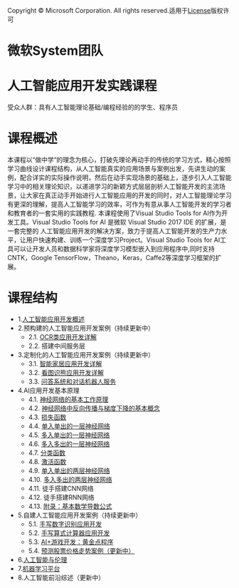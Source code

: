 Copyright © Microsoft Corporation. All rights reserved.适用于[License](https://github.com/Microsoft/ai-edu/blob/master/LICENSE.md)版权许可

# 微软System团队
# 人工智能应用开发实践课程


受众人群：具有人工智能理论基础/编程经验的的学生、程序员
# 课程概述
本课程以“做中学“的理念为核心，打破先理论再动手的传统的学习方式，精心按照学习曲线设计课程结构，从人工智能真实的应用场景与案例出发，先讲生动的案例，配合详实的实际操作说明，然后在动手实现场景的基础上，逐步引入人工智能学习中的相关理论知识，以递进学习的新颖方式层层剖析人工智能开发的主流场景，让大家在真正动手开始进行人工智能应用的开发的同时，对人工智能理论学习有更深的理解，提高人工智能学习的效率，可作为有意从事人工智能开发的学习者和教育者的一套实用的实践教程.
本课程使用了Visual Studio Tools for AI作为开发工具。Visual Studio Tools for AI 是微软 Visual Studio 2017 IDE 的扩展，是一套完整的 人工智能应用开发的解决方案，致力于提高人工智能开发的生产力水平，让用户快速构建、训练一个深度学习Project。Visual Studio Tools for AI工具可以让开发人员和数据科学家将深度学习模型嵌入到应用程序中,同时支持CNTK，Google TensorFlow，Theano，Keras，Caffe2等深度学习框架的扩展。


# 课程结构

* 1.[人工智能应用开发概述](https://github.com/Microsoft/ai-edu/blob/master/B-%E6%95%99%E5%AD%A6%E6%A1%88%E4%BE%8B%E4%B8%8E%E5%AE%9E%E8%B7%B5/B0-introduction/AI301_intro.md)
* 2.预构建的人工智能应用开发案例（持续更新中）
    * 2.1.	[OCR类应用开发详解](https://github.com/Microsoft/ai-edu/tree/master/B-%E6%95%99%E5%AD%A6%E6%A1%88%E4%BE%8B%E4%B8%8E%E5%AE%9E%E8%B7%B5/B1-%E9%A2%84%E6%9E%84%E5%BB%BA%EF%BC%8DOCR%E5%BA%94%E7%94%A8%E6%A1%88%E4%BE%8B%EF%BC%8D%E6%BC%AB%E7%94%BB%E7%BF%BB%E8%AF%91) 
    * 2.2.	搭建中间服务层
* 3.定制化的人工智能应用开发案例（持续更新中）
    * 3.1.	[智能家居应用开发详解](https://github.com/Microsoft/ai-edu/tree/master/B-%E6%95%99%E5%AD%A6%E6%A1%88%E4%BE%8B%E4%B8%8E%E5%AE%9E%E8%B7%B5/B4-%E5%AE%9A%E5%88%B6%E5%8C%96%EF%BC%8D%E8%AF%AD%E8%A8%80%E7%90%86%E8%A7%A3%E5%BA%94%E7%94%A8%E6%A1%88%E4%BE%8B%EF%BC%8D%E6%99%BA%E8%83%BD%E5%AE%B6%E5%B1%85)
    * 3.2.	[看图识熊应用开发详解](https://github.com/Microsoft/ai-edu/tree/master/B-%E6%95%99%E5%AD%A6%E6%A1%88%E4%BE%8B%E4%B8%8E%E5%AE%9E%E8%B7%B5/B3-%E5%AE%9A%E5%88%B6%E5%8C%96%EF%BC%8D%E5%9B%BE%E5%83%8F%E8%AF%86%E5%88%AB%E5%BA%94%E7%94%A8%E6%A1%88%E4%BE%8B%EF%BC%8D%E7%9C%8B%E5%9B%BE%E8%AF%86%E7%86%8A)
    * 3.3.  [问答系统和对话机器人服务](https://github.com/Microsoft/ai-edu/tree/master/B-%E6%95%99%E5%AD%A6%E6%A1%88%E4%BE%8B%E4%B8%8E%E5%AE%9E%E8%B7%B5/B2-%E5%AE%9A%E5%88%B6%E5%8C%96%EF%BC%8D%E6%96%87%E5%AD%97%E7%90%86%E8%A7%A3%E5%BA%94%E7%94%A8%E6%A1%88%E4%BE%8B-%E9%97%AE%E7%AD%94%E7%B3%BB%E7%BB%9F%E5%92%8C%E5%AF%B9%E8%AF%9D%E6%9C%BA%E5%99%A8%E4%BA%BA%E6%9C%8D%E5%8A%A1)
* 4.AI应用开发基本原理
    * 4.1.  [神经网络的基本工作原理](https://github.com/Microsoft/ai-edu/blob/master/B-教学案例与实践/B6-人工智能基本原理简明教程/1-神经网络的基本工作原理.md)
    * 4.2.  [神经网络中反向传播与梯度下降的基本概念](https://github.com/Microsoft/ai-edu/blob/master/B-%E6%95%99%E5%AD%A6%E6%A1%88%E4%BE%8B%E4%B8%8E%E5%AE%9E%E8%B7%B5/B6-%E4%BA%BA%E5%B7%A5%E6%99%BA%E8%83%BD%E5%9F%BA%E6%9C%AC%E5%8E%9F%E7%90%86%E7%AE%80%E6%98%8E%E6%95%99%E7%A8%8B/2-%E5%8F%8D%E5%90%91%E4%BC%A0%E6%92%AD%E4%B8%8E%E6%A2%AF%E5%BA%A6%E4%B8%8B%E9%99%8D.md)
    * 4.3.  [损失函数](https://github.com/Microsoft/ai-edu/blob/master/B-%E6%95%99%E5%AD%A6%E6%A1%88%E4%BE%8B%E4%B8%8E%E5%AE%9E%E8%B7%B5/B6-%E4%BA%BA%E5%B7%A5%E6%99%BA%E8%83%BD%E5%9F%BA%E6%9C%AC%E5%8E%9F%E7%90%86%E7%AE%80%E6%98%8E%E6%95%99%E7%A8%8B/3-%E6%8D%9F%E5%A4%B1%E5%87%BD%E6%95%B0.md)
    * 4.4.  [单入单出的一层神经网络](https://github.com/Microsoft/ai-edu/blob/master/B-%E6%95%99%E5%AD%A6%E6%A1%88%E4%BE%8B%E4%B8%8E%E5%AE%9E%E8%B7%B5/B6-%E4%BA%BA%E5%B7%A5%E6%99%BA%E8%83%BD%E5%9F%BA%E6%9C%AC%E5%8E%9F%E7%90%86%E7%AE%80%E6%98%8E%E6%95%99%E7%A8%8B/4-%E5%8D%95%E5%85%A5%E5%8D%95%E5%87%BA%E7%9A%84%E4%B8%80%E5%B1%82%E7%A5%9E%E7%BB%8F%E7%BD%91%E7%BB%9C.md)
    * 4.5.  [多入单出的一层神经网络](https://github.com/Microsoft/ai-edu/blob/master/B-%E6%95%99%E5%AD%A6%E6%A1%88%E4%BE%8B%E4%B8%8E%E5%AE%9E%E8%B7%B5/B6-%E4%BA%BA%E5%B7%A5%E6%99%BA%E8%83%BD%E5%9F%BA%E6%9C%AC%E5%8E%9F%E7%90%86%E7%AE%80%E6%98%8E%E6%95%99%E7%A8%8B/5-%E5%A4%9A%E5%85%A5%E5%8D%95%E5%87%BA%E7%9A%84%E4%B8%80%E5%B1%82%E7%A5%9E%E7%BB%8F%E7%BD%91%E7%BB%9C.md)
    * 4.6.  [多入多出的一层神经网络](https://github.com/Microsoft/ai-edu/blob/master/B-%E6%95%99%E5%AD%A6%E6%A1%88%E4%BE%8B%E4%B8%8E%E5%AE%9E%E8%B7%B5/B6-%E4%BA%BA%E5%B7%A5%E6%99%BA%E8%83%BD%E5%9F%BA%E6%9C%AC%E5%8E%9F%E7%90%86%E7%AE%80%E6%98%8E%E6%95%99%E7%A8%8B/6-%E5%A4%9A%E5%85%A5%E5%A4%9A%E5%87%BA%E7%9A%84%E4%B8%80%E5%B1%82%E7%A5%9E%E7%BB%8F%E7%BD%91%E7%BB%9C.md)
    * 4.7.  [分类函数](https://github.com/Microsoft/ai-edu/blob/master/B-%E6%95%99%E5%AD%A6%E6%A1%88%E4%BE%8B%E4%B8%8E%E5%AE%9E%E8%B7%B5/B6-%E4%BA%BA%E5%B7%A5%E6%99%BA%E8%83%BD%E5%9F%BA%E6%9C%AC%E5%8E%9F%E7%90%86%E7%AE%80%E6%98%8E%E6%95%99%E7%A8%8B/7.1-%E5%88%86%E7%B1%BB%E5%87%BD%E6%95%B0.md)
    * 4.8.  [激活函数](https://github.com/Microsoft/ai-edu/blob/master/B-%E6%95%99%E5%AD%A6%E6%A1%88%E4%BE%8B%E4%B8%8E%E5%AE%9E%E8%B7%B5/B6-%E4%BA%BA%E5%B7%A5%E6%99%BA%E8%83%BD%E5%9F%BA%E6%9C%AC%E5%8E%9F%E7%90%86%E7%AE%80%E6%98%8E%E6%95%99%E7%A8%8B/7.2-%E6%BF%80%E6%B4%BB%E5%87%BD%E6%95%B0.md)
    * 4.9.  [单入单出的两层神经网络](https://github.com/Microsoft/ai-edu/blob/master/B-%E6%95%99%E5%AD%A6%E6%A1%88%E4%BE%8B%E4%B8%8E%E5%AE%9E%E8%B7%B5/B6-%E4%BA%BA%E5%B7%A5%E6%99%BA%E8%83%BD%E5%9F%BA%E6%9C%AC%E5%8E%9F%E7%90%86%E7%AE%80%E6%98%8E%E6%95%99%E7%A8%8B/8-%E5%8D%95%E5%85%A5%E5%8D%95%E5%87%BA%E7%9A%84%E4%B8%A4%E5%B1%82%E7%A5%9E%E7%BB%8F%E7%BD%91%E7%BB%9C.md)
    * 4.10.  [多入多出的两层神经网络](https://github.com/Microsoft/ai-edu/blob/master/B-%E6%95%99%E5%AD%A6%E6%A1%88%E4%BE%8B%E4%B8%8E%E5%AE%9E%E8%B7%B5/B6-%E4%BA%BA%E5%B7%A5%E6%99%BA%E8%83%BD%E5%9F%BA%E6%9C%AC%E5%8E%9F%E7%90%86%E7%AE%80%E6%98%8E%E6%95%99%E7%A8%8B/9-%E5%A4%9A%E5%85%A5%E5%A4%9A%E5%87%BA%E7%9A%84%E4%B8%A4%E5%B1%82%E7%A5%9E%E7%BB%8F%E7%BD%91%E7%BB%9C.md)
    * 4.11.  徒手搭建CNN网络
    * 4.12.  徒手搭建RNN网络
    * 4.13.  [附录：基本数学导数公式](https://github.com/Microsoft/ai-edu/blob/master/B-%E6%95%99%E5%AD%A6%E6%A1%88%E4%BE%8B%E4%B8%8E%E5%AE%9E%E8%B7%B5/B6-%E4%BA%BA%E5%B7%A5%E6%99%BA%E8%83%BD%E5%9F%BA%E6%9C%AC%E5%8E%9F%E7%90%86%E7%AE%80%E6%98%8E%E6%95%99%E7%A8%8B/0-%E5%9F%BA%E6%9C%AC%E6%95%B0%E5%AD%A6%E5%AF%BC%E6%95%B0%E5%85%AC%E5%BC%8F.md)
* 5.自建人工智能应用开发案例（持续更新中） 
    * 5.1.  [手写数字识别应用开发](https://github.com/Microsoft/ai-edu/tree/master/B-%E6%95%99%E5%AD%A6%E6%A1%88%E4%BE%8B%E4%B8%8E%E5%AE%9E%E8%B7%B5/B7-%E8%87%AA%E6%9E%84%E5%BB%BA%EF%BC%8D%E5%9B%BE%E5%83%8F%E8%AF%86%E5%88%AB%E5%BA%94%E7%94%A8%E6%A1%88%E4%BE%8B-%E6%89%8B%E5%86%99%E6%95%B0%E5%AD%97%E8%AF%86%E5%88%AB) 
    * 5.2.  [手写算式计算器应用开发](https://github.com/Microsoft/ai-edu/tree/master/B-%E6%95%99%E5%AD%A6%E6%A1%88%E4%BE%8B%E4%B8%8E%E5%AE%9E%E8%B7%B5/B9-%E8%87%AA%E6%9E%84%E5%BB%BA%EF%BC%8D%E5%9B%BE%E5%83%8F%E8%AF%86%E5%88%AB%E5%BA%94%E7%94%A8%E6%A1%88%E4%BE%8B-%E6%89%8B%E5%86%99%E7%AE%97%E5%BC%8F%E8%AE%A1%E7%AE%97%E5%99%A8)
    * 5.3.  [AI+游戏开发：黄金点程序](https://github.com/Microsoft/ai-edu/blob/master/B-%E6%95%99%E5%AD%A6%E6%A1%88%E4%BE%8B%E4%B8%8E%E5%AE%9E%E8%B7%B5/B8-%E8%87%AA%E6%9E%84%E5%BB%BA%EF%BC%8DAI%E6%B8%B8%E6%88%8F%E5%BC%80%E5%8F%91%E6%A1%88%E4%BE%8B%EF%BC%8D%E9%BB%84%E9%87%91%E7%82%B9%E6%B8%B8%E6%88%8F/%E5%BE%AE%E8%BD%AF-%E6%96%B9%E6%A1%881/README.md)
    * 5.4.  [预测股票价格走势案例（更新中）](https://github.com/Microsoft/ai-edu/tree/master/B-%E6%95%99%E5%AD%A6%E6%A1%88%E4%BE%8B%E4%B8%8E%E5%AE%9E%E8%B7%B5/B11-%E9%87%8F%E5%8C%96%E4%BA%A4%E6%98%93%E6%A1%88%E4%BE%8B)
* 6.[人工智能与伦理](https://github.com/Microsoft/ai-edu/blob/master/B-%E6%95%99%E5%AD%A6%E6%A1%88%E4%BE%8B%E4%B8%8E%E5%AE%9E%E8%B7%B5/B12-%E4%BA%BA%E5%B7%A5%E6%99%BA%E8%83%BD%E9%81%93%E5%BE%B7%E4%B8%8E%E4%BC%A6%E7%90%86/7_AI_Ethics.md) 
* 7.[机器学习平台](https://github.com/Microsoft/ai-edu/tree/master/B-%E6%95%99%E5%AD%A6%E6%A1%88%E4%BE%8B%E4%B8%8E%E5%AE%9E%E8%B7%B5/B10-%E6%89%A9%E5%B1%95%E9%98%85%E8%AF%BB%EF%BC%8D%E6%9C%BA%E5%99%A8%E5%AD%A6%E4%B9%A0%E5%B9%B3%E5%8F%B0%E5%BB%BA%E8%AE%BE)
* 8.人工智能前沿综述（更新中）

